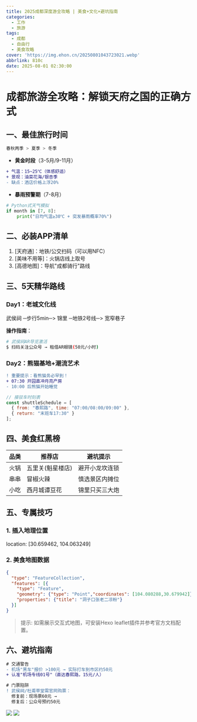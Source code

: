 ```yaml
---
title: 2025成都深度游全攻略 | 美食+文化+避坑指南
categories:
  - 工作
  - 旅游
tags:
  - 成都
  - 自由行
  - 美食攻略
cover: 'https://img.ehon.cn/20250801043723021.webp'
abbrlink: 810c
date: 2025-08-01 02:30:00
---
```


# 成都旅游全攻略：解锁天府之国的正确方式

## 一、最佳旅行时间
```bash
春秋两季 > 夏季 > 冬季
```
- **黄金时段**（3-5月/9-11月）
```diff
+ 气温：15~25℃（体感舒适）
+ 景观：油菜花海/银杏季
- 缺点：酒店价格上浮20%
```
- **暴雨预警期**（7-8月）
```python
# Python式天气模拟
if month in [7, 8]:
    print("日均气温≥30℃ + 突发暴雨概率70%")
```

## 二、必装APP清单
1. [天府通]：地铁/公交扫码（可以用NFC）
2. [美味不用等]：火锅店线上取号
3. [高德地图]：导航"成都骑行"路线

## 三、5天精华路线

### Day1：老城文化线
<!-- 景点关系示意图 -->
武侯祠 ─步行5min─> 锦里 ─地铁2号线─> 宽窄巷子

**操作指南**：
```bash
# 武侯祠AR导览激活
$ 扫码关注公众号 → 租借AR眼镜(50元/小时)
```

### Day2：熊猫基地+潮流艺术
```diff
! 重要提示：看熊猫务必早到！
+ 07:30 开园直冲月亮产房
- 10:00 后熊猫开始睡觉
```
```javascript
// 接驳车时刻表
const shuttleSchedule = [
  { from: "春熙路", time: "07:00/08:00/09:00" },
  { return: "末班车17:30" }
];
```

## 四、美食红黑榜
| 品类       | 推荐店             | 避坑提示          |
|------------|-------------------|------------------|
| 火锅       | 五里关(魁星楼店)  | 避开小龙坎连锁   |
| 串串       | 冒椒火辣          | 慎选景区内摊位   |
| 小吃       | 西月城谭豆花      | 锦里只买三大炮  |

## 五、专属技巧
### 1. 插入地理位置
<!-- 在Front-matter中添加坐标 -->
location: [30.659462, 104.063249]

### 2. 美食地图数据
```json
{
  "type": "FeatureCollection",
  "features": [{
    "type": "Feature",
    "geometry": {"type": "Point","coordinates": [104.080288,30.679942]},
    "properties": {"title": "洞子口张老二凉粉"}
  }]
}
```
> 提示: 如需展示交互式地图，可安装Hexo leaflet插件并参考官方文档配置。

## 六、避坑指南
```diff
# 交通警告
- 机场"黑车"报价 >100元 → 实际打车到市区约50元
+ 认准"机场专线01号"（直达春熙路，15元/人）

# 门票陷阱
! 武侯祠/杜甫草堂需官网购票：
  修复前：现场票60元 → 
  修复后：公众号预约50元
```

![](https://img.ehon.cn/20250801034721129.jpg)
![](https://img.ehon.cn/20250801034212514.jpg)
